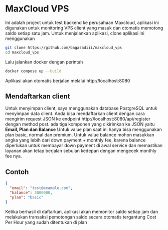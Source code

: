 # MaxCloud VPS
Ini adalah project untuk test backend ke perusahaan Maxcloud, aplikasi ini digunakan untuk monitoring VPS client yang masuk dan otomatis memotong saldo setiap satu jam.
Untuk menjalankan aplikasi, clone aplikasi ini menggunakan
```sh
git clone https://github.com/bagasadiii/maxcloud_vps
cd maxcloud_vps
```
Lalu jalankan docker dengan perintah
```sh
docker compose up --build
```
Aplikasi akan otomatis berjalan melalui http://localhost:8080

## Mendaftarkan client
Untuk menyimpan client, saya menggunakan database PostgreSQL untuk menyimpan data client.
Anda bisa mendaftarkan client dengan cara mengirim request JSON ke endpoint http://localhost:8080/api/register dengan method post.
ada tiga komponen yang dikirimkan ke JSON yaitu **Email, Plan dan Balance**
Untuk value plan saat ini hanya bisa menggunakan plan basic, normal dan premium.
Untuk value balance mohon masukkan angka yang lebih dari down payment + monthly fee, karena balance diperlukan untuk membayar down payment di awal service dan memastikan layanan akan tetap berjalan sebulan kedepan dengan mengecek monthly fee nya.

## Contoh
```json
{
  "email": "test@example.com",
  "balance": 3000000,
  "plan": "basic"
}
```

Ketika berhasil di daftarkan, aplikasi akan memonitor saldo setiap jam dan melakukan transaksi pemotongan saldo secara otomatis tergantung Cost Per Hour yang sudah ditentukan di plan


